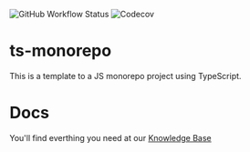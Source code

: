 ![GitHub Workflow Status](https://img.shields.io/github/workflow/status/otaviotech/ts-monorepo/CI) ![Codecov](https://img.shields.io/codecov/c/github/otaviotech/ts-monorepo)

# ts-monorepo

This is a template to a JS monorepo project using TypeScript.

# Docs

You'll find everthing you need at our [Knowledge Base](https://template.viotech.io)
